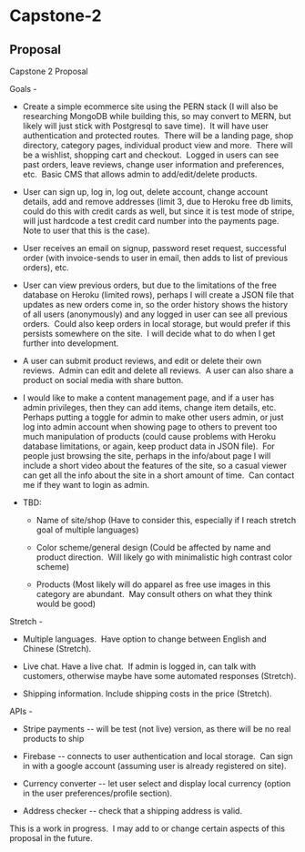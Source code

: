 # Capstone-2

## Proposal

Capstone 2 Proposal

Goals -

-   Create a simple ecommerce site using the PERN stack (I will also be researching MongoDB while building this, so may convert to MERN, but likely will just stick with Postgresql to save time).  It will have user authentication and protected routes.  There will be a landing page, shop directory, category pages, individual product view and more.  There will be a wishlist, shopping cart and checkout.  Logged in users can see past orders, leave reviews, change user information and preferences, etc.  Basic CMS that allows admin to add/edit/delete products.

-   User can sign up, log in, log out, delete account, change account details, add and remove addresses (limit 3, due to Heroku free db limits, could do this with credit cards as well, but since it is test mode of stripe, will just hardcode a test credit card number into the payments page.  Note to user that this is the case).

-   User receives an email on signup, password reset request, successful order (with invoice-sends to user in email, then adds to list of previous orders), etc.

-   User can view previous orders, but due to the limitations of the free database on Heroku (limited rows), perhaps I will create a JSON file that updates as new orders come in, so the order history shows the history of all users (anonymously) and any logged in user can see all previous orders.  Could also keep orders in local storage, but would prefer if this persists somewhere on the site.  I will decide what to do when I get further into development.

-   A user can submit product reviews, and edit or delete their own reviews.  Admin can edit and delete all reviews.  A user can also share a product on social media with share button.

-   I would like to make a content management page, and if a user has admin privileges, then they can add items, change item details, etc.  Perhaps putting a toggle for admin to make other users admin, or just log into admin account when showing page to others to prevent too much manipulation of products (could cause problems with Heroku database limitations, or again, keep product data in JSON file).  For people just browsing the site, perhaps in the info/about page I will include a short video about the features of the site, so a casual viewer can get all the info about the site in a short amount of time.  Can contact me if they want to login as admin.

-   TBD:

    -   Name of site/shop (Have to consider this, especially if I reach stretch goal of multiple languages)

    -   Color scheme/general design (Could be affected by name and product direction.  Will likely go with minimalistic high contrast color scheme)

    -   Products (Most likely will do apparel as free use images in this category are abundant.  May consult others on what they think would be good)

Stretch -

-   Multiple languages.  Have option to change between English and Chinese (Stretch).

-   Live chat. Have a live chat.  If admin is logged in, can talk with customers, otherwise maybe have some automated responses (Stretch).

-   Shipping information. Include shipping costs in the price (Stretch).

APIs -

-   Stripe payments -- will be test (not live) version, as there will be no real products to ship

-   Firebase -- connects to user authentication and local storage.  Can sign in with a google account (assuming user is already registered on site).

-   Currency converter -- let user select and display local currency (option in the user preferences/profile section).

-   Address checker -- check that a shipping address is valid.

This is a work in progress.  I may add to or change certain aspects of this proposal in the future.